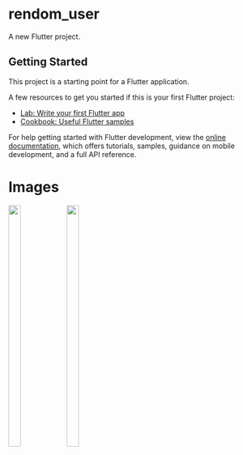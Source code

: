 # rendom_user

A new Flutter project.

## Getting Started

This project is a starting point for a Flutter application.

A few resources to get you started if this is your first Flutter project:

- [Lab: Write your first Flutter app](https://docs.flutter.dev/get-started/codelab)
- [Cookbook: Useful Flutter samples](https://docs.flutter.dev/cookbook)

For help getting started with Flutter development, view the
[online documentation](https://docs.flutter.dev/), which offers tutorials,
samples, guidance on mobile development, and a full API reference.




# Images
<p float="center">

<img src="https://user-images.githubusercontent.com/119717450/220417134-2e0d72cd-f0e7-4d3e-b497-2d5bacdacdc0.png" width=22% height=35%>
<img src="https://user-images.githubusercontent.com/119717450/220417149-d487b377-3c77-48ff-b868-fbd8d8949581.png" width=22% height=35%>

</p>
